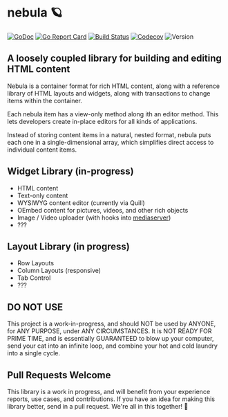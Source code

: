 # nebula 🪐

[![GoDoc](http://img.shields.io/badge/go-documentation-blue.svg?style=flat-square)](https://pkg.go.dev/github.com/benpate/nebula)
[![Go Report Card](https://goreportcard.com/badge/github.com/benpate/nebula?style=flat-square)](https://goreportcard.com/report/github.com/benpate/nebula)
[![Build Status](http://img.shields.io/travis/benpate/nebula.svg?style=flat-square)](https://travis-ci.com/benpate/nebula)
[![Codecov](https://img.shields.io/codecov/c/github/benpate/nebula.svg?style=flat-square)](https://codecov.io/gh/benpate/nebula)
![Version](https://img.shields.io/github/v/release/benpate/nebula?include_prereleases&style=flat-square&color=brightgreen)
## A loosely coupled library for building and editing HTML content

Nebula is a container format for rich HTML content, along with a reference library of HTML layouts and widgets, along with transactions to change items within the container.

Each nebula item has a view-only method along ith an editor method.  This lets developers create in-place editors for all kinds of applications.

Instead of storing content items in a natural, nested format, nebula puts each one in a single-dimensional array, which simplifies direct access to individual content items.

## Widget Library (in-progress)

* HTML content
* Text-only content
* WYSIWYG content editor (currently via Quill)
* OEmbed content for pictures, videos, and other rich objects
* Image / Video uploader (with hooks into [mediaserver](https://github.com/benpate/mediaserver))
* ???

## Layout Library (in progress)

* Row Layouts
* Column Layouts (responsive)
* Tab Control
* ???

## DO NOT USE

This project is a work-in-progress, and should NOT be used by ANYONE, for ANY PURPOSE, under ANY CIRCUMSTANCES.  It is NOT READY FOR PRIME TIME, and is essentially GUARANTEED to blow up your computer, send your cat into an infinite loop, and combine your hot and cold laundry into a single cycle.

## Pull Requests Welcome

This library is a work in progress, and will benefit from your experience reports, use cases, and contributions.  If you have an idea for making this library better, send in a pull request.  We're all in this together! 🤔
